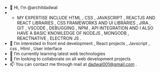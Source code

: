 - 👋 Hi, I’m @architdadwal
- - MY EXPERTISE INCLUDE HTML , CSS , JAVASCRIPT , REACTJS AND REACT LIBRARIES , CSS FRAMEWORKS AND UI LIBRARIES , JIRA , GIT , VSCODE , DEBUGGING , NPM  , API INTEGRATION  AND I ALSO HAVE A BASIC KNOWLEDGE OF NODEJS , MONGODB , REACTNATIVE , ELECTRON JS . 
- 👀 I’m interested in front end development , React projects , Javscript , css , Html , User interface
- 🌱 I’m currently learning latest web technologies 
- 💞️ I’m looking to collaborate on all web development projects 
- 📫 You can contact me through mail at dadwal001@gmail.com  .


<!---
architdadwal/architdadwal is a ✨ special ✨ repository because its `README.md` (this file) appears on your GitHub profile.
You can click the Preview link to take a look at your changes.
--->
